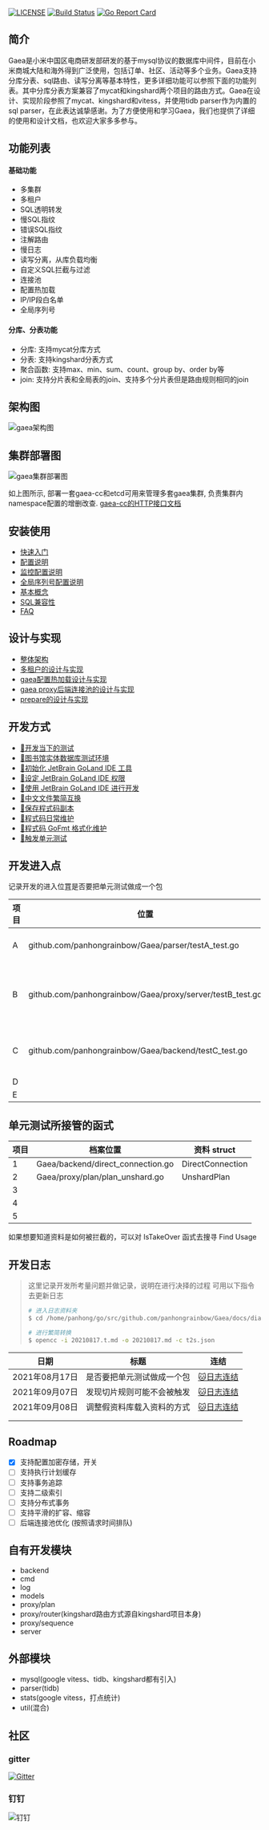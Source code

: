 [![LICENSE](https://img.shields.io/badge/license-Apache--2.0-blue.svg)](https://github.com/XiaoMi/Gaea/blob/master/LICENSE)
[![Build Status](https://travis-ci.org/XiaoMi/Gaea.svg?branch=master)](https://travis-ci.org/XiaoMi/Gaea)
[![Go Report Card](https://goreportcard.com/badge/github.com/XiaoMi/Gaea)](https://goreportcard.com/report/github.com/XiaoMi/Gaea)

## 简介

Gaea是小米中国区电商研发部研发的基于mysql协议的数据库中间件，目前在小米商城大陆和海外得到广泛使用，包括订单、社区、活动等多个业务。Gaea支持分库分表、sql路由、读写分离等基本特性，更多详细功能可以参照下面的功能列表。其中分库分表方案兼容了mycat和kingshard两个项目的路由方式。Gaea在设计、实现阶段参照了mycat、kingshard和vitess，并使用tidb parser作为内置的sql parser，在此表达诚挚感谢。为了方便使用和学习Gaea，我们也提供了详细的使用和设计文档，也欢迎大家多多参与。

## 功能列表

#### 基础功能

- 多集群
- 多租户
- SQL透明转发
- 慢SQL指纹
- 错误SQL指纹
- 注解路由
- 慢日志
- 读写分离，从库负载均衡
- 自定义SQL拦截与过滤
- 连接池
- 配置热加载
- IP/IP段白名单
- 全局序列号

#### 分库、分表功能

- 分库: 支持mycat分库方式
- 分表: 支持kingshard分表方式
- 聚合函数: 支持max、min、sum、count、group by、order by等
- join: 支持分片表和全局表的join、支持多个分片表但是路由规则相同的join

## 架构图

![gaea架构图](docs/assets/architecture.png)

## 集群部署图  

![gaea集群部署图](docs/assets/deployment.png)  

如上图所示, 部署一套gaea-cc和etcd可用来管理多套gaea集群, 负责集群内namespace配置的增删改查.
[gaea-cc的HTTP接口文档](docs/gaea-cc.md)

## 安装使用

- [快速入门](docs/quickstart.md)
- [配置说明](docs/configuration.md)
- [监控配置说明](docs/grafana.md)
- [全局序列号配置说明](docs/sequence-id.md)
- [基本概念](docs/concepts.md)
- [SQL兼容性](docs/compatibility.md)
- [FAQ](docs/faq.md)

## 设计与实现

- [整体架构](docs/architecture.md)
- [多租户的设计与实现](docs/multi-tenant.md)
- [gaea配置热加载设计与实现](docs/config-reloading.md)
- [gaea proxy后端连接池的设计与实现](docs/connection-pool.md)
- [prepare的设计与实现](docs/prepare.md)

## 开发方式

- [🏁开发当下的测试](docs/teststart.md)
- [🏁图书馆实体数据库测试环境](docs/bitnami-mariadb-novel.md)
- [🚫初始化 JetBrain GoLand IDE 工具](docs/panhongrainbow/run-goland-gaea.md)
- [🚫设定 JetBrain GoLand IDE 权限](docs/panhongrainbow/permission-goland-gaea.md)
- [🏁使用 JetBrain GoLand IDE 进行开发](docs/goland-develop.md)
- [🏁中文文件繁简互换](docs/chinese-translate.md)
- [🚫保存程式码副本](docs/panhongrainbow/preserve-data.md)
- [🚫程式码日常维护](docs/panhongrainbow/maintain-golang-gaea.md)
- [🏁程式码 GoFmt 格式化维护](docs/gofmt-golang-gaea.md)
- [🏁触发单元测试](docs/goland-gaea-unit-test.md)

## 开发进入点

记录开发的进入位罝是否要把单元测试做成一个包	

| 项目 | 位置                                                      | 说明                              |
| ---- | --------------------------------------------------------- | --------------------------------- |
| A    | github.com/panhongrainbow/Gaea/parser/testA_test.go       | Sql Parser 转换                   |
| B    | github.com/panhongrainbow/Gaea/proxy/server/testB_test.go | 把 设定档 和 SQL字串转成 直连命令 |
| C    | github.com/panhongrainbow/Gaea/backend/testC_test.go      | 和 MariaDB 之间的交界             |
| D    |                                                           |                                   |
| E    |                                                           |                                   |

## 单元测试所接管的函式

| 项目 | 档案位置                          | 资料 struct      |
| ---- | --------------------------------- | ---------------- |
| 1    | Gaea/backend/direct_connection.go | DirectConnection |
| 2    | Gaea/proxy/plan/plan_unshard.go   | UnshardPlan      |
| 3    |                                   |                  |
| 4    |                                   |                  |
| 5    |                                   |                  |

如果想要知道资料是如何被拦截的，可以对 IsTakeOver 函式去搜寻 Find Usage

## 开发日志

> 这里记录开发所考量问题并做记录，说明在进行决择的过程
> 可用以下指令去更新日志
>
> ```bash
> # 进入日志资料夹
> $ cd /home/panhong/go/src/github.com/panhongrainbow/Gaea/docs/diary
> 
> # 进行繁简转换
> $ opencc -i 20210817.t.md -o 20210817.md -c t2s.json
> ```

| 日期           | 标题                       | 连结                                |
| -------------- | -------------------------- | ----------------------------------- |
| 2021年08月17日 | 是否要把单元测试做成一个包 | [🐱日志连结](docs/diary/20210817.md) |
| 2021年09月07日 | 发现切片规则可能不会被触发 | [🐱日志连结](docs/diary/20210907.md) |
| 2021年09月08日 | 调整假资料库载入资料的方式 | [🐱日志连结](docs/diary/20210908.md) |
|                |                            |                                     |
|                |                            |                                     |

## Roadmap

- [x] 支持配置加密存储，开关
- [ ] 支持执行计划缓存
- [ ] 支持事务追踪
- [ ] 支持二级索引
- [ ] 支持分布式事务
- [ ] 支持平滑的扩容、缩容
- [ ] 后端连接池优化 (按照请求时间排队)

## 自有开发模块

- backend  
- cmd  
- log  
- models  
- proxy/plan  
- proxy/router(kingshard路由方式源自kingshard项目本身)  
- proxy/sequence
- server  

## 外部模块

- mysql(google vitess、tidb、kingshard都有引入)  
- parser(tidb)  
- stats(google vitess，打点统计)  
- util(混合)

## 社区

### gitter
[![Gitter](https://badges.gitter.im/xiaomi-b2c/Gaea.svg)](https://gitter.im/xiaomi-b2c/Gaea?utm_source=badge&utm_medium=badge&utm_campaign=pr-badge)

### 钉钉
![钉钉](docs/assets/gaea_dingtalk.png)
